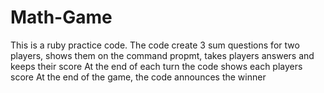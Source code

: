 # Math-Game
This is a ruby practice code.
The code create 3 sum questions for two players, shows them on the command propmt, takes players answers and keeps their score
At the end of each turn the code shows each players score
At the end of the game, the code announces the winner
